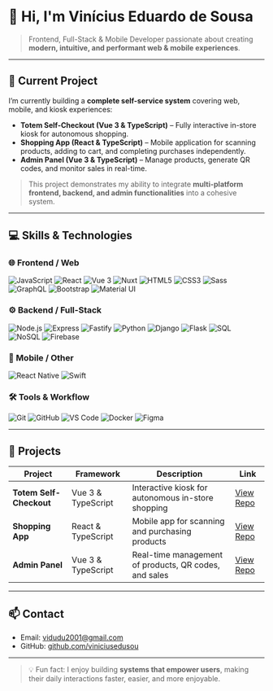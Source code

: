# 👋 Hi, I'm Vinícius Eduardo de Sousa

> Frontend, Full-Stack & Mobile Developer passionate about creating **modern, intuitive, and performant web & mobile experiences**.  

---

## 🚀 Current Project
I’m currently building a **complete self-service system** covering web, mobile, and kiosk experiences:

- **Totem Self-Checkout (Vue 3 & TypeScript)** – Fully interactive in-store kiosk for autonomous shopping.  
- **Shopping App (React & TypeScript)** – Mobile application for scanning products, adding to cart, and completing purchases independently.  
- **Admin Panel (Vue 3 & TypeScript)** – Manage products, generate QR codes, and monitor sales in real-time.

> This project demonstrates my ability to integrate **multi-platform frontend, backend, and admin functionalities** into a cohesive system.

---

## 💻 Skills & Technologies

### 🌐 Frontend / Web
![JavaScript](https://img.shields.io/badge/JavaScript-ES6+-F7DF1E?logo=javascript&logoColor=black)
![React](https://img.shields.io/badge/React-17.0.2-61DAFB?logo=react&logoColor=black)
![Vue 3](https://img.shields.io/badge/Vue-3-4FC08D?logo=vue.js&logoColor=white)
![Nuxt](https://img.shields.io/badge/Nuxt-3-00DC82?logo=nuxt.js&logoColor=white)
![HTML5](https://img.shields.io/badge/HTML5-E34F26?logo=html5&logoColor=white)
![CSS3](https://img.shields.io/badge/CSS3-1572B6?logo=css3&logoColor=white)
![Sass](https://img.shields.io/badge/Sass-CC6699?logo=sass&logoColor=white)
![GraphQL](https://img.shields.io/badge/GraphQL-E10098?logo=graphql&logoColor=white)
![Bootstrap](https://img.shields.io/badge/Bootstrap-7952B3?logo=bootstrap&logoColor=white)
![Material UI](https://img.shields.io/badge/Material%20UI-007FFF?logo=mui&logoColor=white)

### ⚙️ Backend / Full-Stack
![Node.js](https://img.shields.io/badge/Node.js-339933?logo=node.js&logoColor=white)
![Express](https://img.shields.io/badge/Express.js-000000?logo=express&logoColor=white)
![Fastify](https://img.shields.io/badge/Fastify-FF3E00?logo=fastify&logoColor=white)
![Python](https://img.shields.io/badge/Python-3776AB?logo=python&logoColor=white)
![Django](https://img.shields.io/badge/Django-092E20?logo=django&logoColor=white)
![Flask](https://img.shields.io/badge/Flask-000000?logo=flask&logoColor=white)
![SQL](https://img.shields.io/badge/PostgreSQL-336791?logo=postgresql&logoColor=white)
![NoSQL](https://img.shields.io/badge/MongoDB-47A248?logo=mongodb&logoColor=white)
![Firebase](https://img.shields.io/badge/Firebase-FFCA28?logo=firebase&logoColor=black)

### 📱 Mobile / Other
![React Native](https://img.shields.io/badge/React%20Native-61DAFB?logo=react&logoColor=black)
![Swift](https://img.shields.io/badge/Swift-F05138?logo=swift&logoColor=white)

### 🛠 Tools & Workflow
![Git](https://img.shields.io/badge/Git-F05032?logo=git&logoColor=white)
![GitHub](https://img.shields.io/badge/GitHub-181717?logo=github&logoColor=white)
![VS Code](https://img.shields.io/badge/VS%20Code-007ACC?logo=visual-studio-code&logoColor=white)
![Docker](https://img.shields.io/badge/Docker-2496ED?logo=docker&logoColor=white)
![Figma](https://img.shields.io/badge/Figma-F24E1E?logo=figma&logoColor=white)

---

## 📂 Projects

| Project | Framework | Description | Link |
|---------|-----------|-------------|------|
| **Totem Self-Checkout** | Vue 3 & TypeScript | Interactive kiosk for autonomous in-store shopping | [View Repo](#) |
| **Shopping App** | React & TypeScript | Mobile app for scanning and purchasing products | [View Repo](#) |
| **Admin Panel** | Vue 3 & TypeScript | Real-time management of products, QR codes, and sales | [View Repo](#) |

---

## 📫 Contact
- Email: [vidudu2001@gmail.com](mailto:vidudu2001@gmail.com)  
- GitHub: [github.com/viniciusedusou](https://github.com/viniciusedusou)  

---

> 💡 Fun fact: I enjoy building **systems that empower users**, making their daily interactions faster, easier, and more enjoyable.
